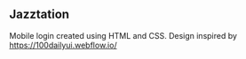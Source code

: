 ## Jazztation

Mobile login created using HTML and CSS. Design inspired by https://100dailyui.webflow.io/
